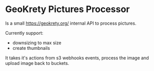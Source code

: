 # GeoKrety Pictures Processor

Is a small https://geokrety.org/ internal API to process pictures.

Currently support:
* downsizing to max size
* create thumbnails

It takes it's actions from s3 webhooks events, process the image and upload
image back to buckets.
